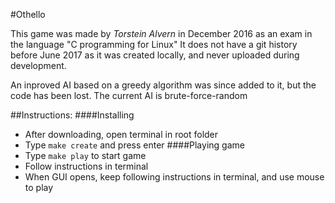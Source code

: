 #Othello

This game was made by *Torstein Alvern* in December 2016 as an exam in the language "C programming for Linux"
It does not have a git history before June 2017 as it was created locally, and never uploaded during development.

An inproved AI based on a greedy algorithm was since added to it, but the code has been lost. The current AI is brute-force-random


##Instructions:
####Installing
 * After downloading, open terminal in root folder
 * Type ```make create``` and press enter
####Playing game
 * Type ```make play``` to start game
 * Follow instructions in terminal
 * When GUI opens, keep following instructions in terminal, and use mouse to play
 
 
 